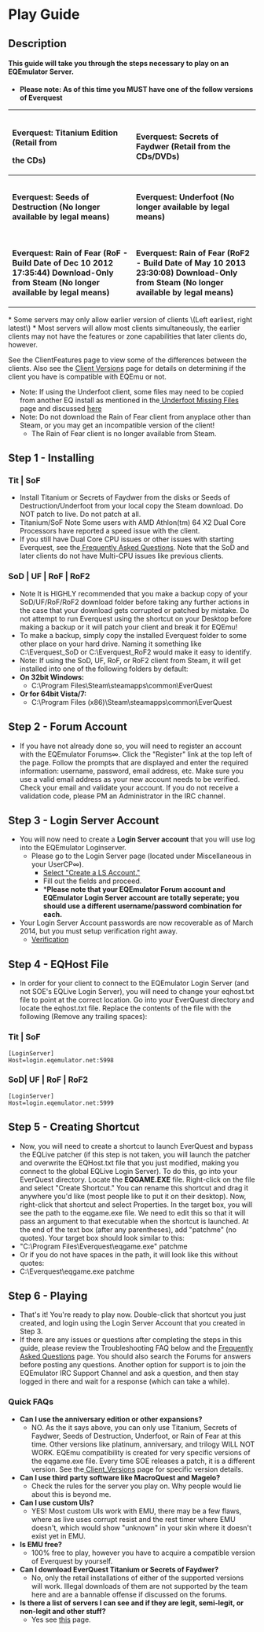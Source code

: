 # Play Guide

## Description

#### This guide will take you through the steps necessary to play on an EQEmulator Server. <a id="ac_this-guide-will-take-you-through-the-steps-necessary-to-play-on-an-eqemulator-server"></a>

* **Please note: As of this time you MUST have one of the follow versions of Everquest**

<table>
  <thead>
    <tr>
      <th style="text-align:left">
        <p>
          <img src="http://wiki.eqemulator.org/l/wa/images/exp_box_art/Titanium.jpg"
          alt/>
        </p>
        <p><b>Everquest: Titanium Edition (Retail from</b>
        </p>
        <p><b>the CDs)</b>
        </p>
      </th>
      <th style="text-align:left">
        <p>
          <img src="http://wiki.eqemulator.org/l/wa/images/expansions/secrets_of_faydwer.png"
          alt/>
        </p>
        <p><b>Everquest: Secrets of Faydwer (Retail from the CDs/DVDs)</b>
        </p>
      </th>
    </tr>
  </thead>
  <tbody>
    <tr>
      <td style="text-align:left">
        <p>
          <img src="http://wiki.eqemulator.org/l/wa/images/expansions/seeds_of_destruction.jpg"
          alt/>
        </p>
        <p><b>Everquest: Seeds of Destruction (No longer available by legal means)</b>
        </p>
      </td>
      <td style="text-align:left">
        <p>
          <img src="http://wiki.eqemulator.org/l/wa/images/expansions/underfoot.jpg"
          alt/>
        </p>
        <p><b>Everquest: Underfoot (No longer available by legal means)</b>
        </p>
      </td>
    </tr>
    <tr>
      <td style="text-align:left">
        <p>
          <img src="http://wiki.eqemulator.org/l/wa/images/expansions/eqroflogo.png"
          alt/>
        </p>
        <p><b>Everquest: Rain of Fear (RoF - Build Date of Dec 10 2012 17:35:44) Download-Only from Steam (No longer available by legal means)</b>
        </p>
      </td>
      <td style="text-align:left">
        <p>
          <img src="http://wiki.eqemulator.org/l/wa/images/expansions/eqroflogo.png"
          alt/>
        </p>
        <p><b>Everquest: Rain of Fear (RoF2 - Build Date</b>  <b>of May 10 2013 23:30:08) Download-Only from Steam  (No longer available by legal means)</b>
        </p>
      </td>
    </tr>
  </tbody>
</table>* Some servers may only allow earlier version of clients \(Left earliest, right latest\)
* Most servers will allow most clients simultaneously, the earlier clients may not have the features or zone capabilities that later clients do, however.

See the ClientFeatures page to view some of the differences between the clients. Also see the [Client Versions](../../reference-lists/client-version-bitmasks.md) page for details on determining if the client you have is compatible with EQEmu or not.

* Note: If using the Underfoot client, some files may need to be copied from another EQ install as mentioned in the[ ](http://wiki.eqemulator.org/p?UFMissingFilesList&frm=Frequently_Asked_Questions--Play_Guide%3A_Getting_Started)[Underfoot Missing Files](../../reference-lists/underfoot-missing-files.md) page and discussed [here](http://www.eqemulator.org/forums/showthread.php?t=31635)
* Note: Do not download the Rain of Fear client from anyplace other than Steam, or you may get an incompatible version of the client!
  * The Rain of Fear client is no longer available from Steam.

## Step 1 - Installing 

### **Tit \| SoF**

* Install Titanium or Secrets of Faydwer from the disks or Seeds of Destruction/Underfoot from your local copy the Steam download. Do NOT patch to live. Do not patch at all.
* Titanium/SoF Note Some users with AMD Athlon\(tm\) 64 X2 Dual Core Processors have reported a speed issue with the client.
* If you still have Dual Core CPU issues or other issues with starting Everquest, see the[ Frequently Asked Questions](frequently-asked-questions.md). Note that the SoD and later clients do not have Multi-CPU issues like previous clients.

### **SoD \| UF \| RoF \| RoF2**

* Note It is HIGHLY recommended that you make a backup copy of your SoD/UF/RoF/RoF2 download folder before taking any further actions in the case that your download gets corrupted or patched by mistake.  Do not attempt to run Everquest using the shortcut on your Desktop before making a backup or it will patch your client and break it for EQEmu!
* To make a backup, simply copy the installed Everquest folder to some other place on your hard drive. Naming it something like C:\Everquest\_SoD or C:\Everquest\_RoF2 would make it easy to identify.
* Note: If using the SoD, UF, RoF, or RoF2 client from Steam, it will get installed into one of the following folders by default:
* **On 32bit Windows:**
  * C:\Program Files\Steam\steamapps\common\EverQuest
* **Or for 64bit Vista/7:**
  * C:\Program Files \(x86\)\Steam\steamapps\common\EverQuest

## Step 2 - Forum Account

* If you have not already done so, you will need to register an account with the EQEmulator Forums∞. Click the "Register" link at the top left of the page. Follow the prompts that are displayed and enter the required information: username, password, email address, etc. Make sure you use a valid email address as your new account needs to be verified. Check your email and validate your account. If you do not receive a validation code, please PM an Administrator in the IRC channel.

## Step 3 - Login Server Account

* You will now need to create a **Login Server account** that you will use log into the EQEmulator Loginserver.
  * Please go to the Login Server page \(located under Miscellaneous in your UserCP∞\).
    * [Select "Create a LS Account."](http://www.eqemulator.org/account/?CreateLS)
    * Fill out the fields and proceed.
    * \***Please note that your EQEmulator Forum account and EQEmulator Login Server account are totally seperate; you should use a different username/password combination for each.**
* Your Login Server Account passwords are now recoverable as of March 2014, but you must setup verification right away.
  * [Verification](http://www.eqemulator.org/account/?SMS)

## Step 4 - EQHost File

* In order for your client to connect to the EQEmulator Login Server \(and not SOE's EQLive Login Server\), you will need to change your eqhost.txt file to point at the correct location. Go into your EverQuest directory and locate the eqhost.txt file. Replace the contents of the file with the following \(Remove any trailing spaces\):

### **Tit \| SoF**

```text
[LoginServer]
Host=login.eqemulator.net:5998
```

### **SoD\| UF \| RoF \| RoF2**

```text
[LoginServer]
Host=login.eqemulator.net:5999
```

## Step 5 - Creating Shortcut

* Now, you will need to create a shortcut to launch EverQuest and bypass the EQLive patcher \(if this step is not taken, you will launch the patcher and overwrite the EQHost.txt file that you just modified, making you connect to the global EQLive Login Server\). To do this, go into your EverQuest directory. Locate the **EQGAME.EXE** file. Right-click on the file and select "Create Shortcut." You can rename this shortcut and drag it anywhere you'd like \(most people like to put it on their desktop\). Now, right-click that shortcut and select Properties. In the target box, you will see the path to the eqgame.exe file. We need to edit this so that it will pass an argument to that executable when the shortcut is launched. At the end of the text box \(after any parentheses\), add "patchme" \(no quotes\). Your target box should look similar to this:
* "C:\Program Files\Everquest\eqgame.exe" patchme
* Or if you do not have spaces in the path, it will look like this without quotes:
* C:\Everquest\eqgame.exe patchme

## **Step 6 - Playing**

* That's it! You're ready to play now. Double-click that shortcut you just created, and login using the Login Server Account that you created in Step 3.
* If there are any issues or questions after completing the steps in this guide, please review the Troubleshooting FAQ below and the [Frequently Asked Questions](frequently-asked-questions.md) page. You should also search the Forums for answers before posting any questions. Another option for support is to join the EQEmulator IRC Support Channel and ask a question, and then stay logged in there and wait for a response \(which can take a while\).

### Quick FAQs

* **Can I use the anniversary edition or other expansions?**
  * NO. As the it says above, you can only use Titanium, Secrets of Faydwer, Seeds of Destruction, Underfoot, or Rain of Fear at this time. Other versions like platinum, anniversary, and trilogy WILL NOT WORK. EQEmu compatibility is created for very specific versions of the eqgame.exe file.  Every time SOE releases a patch, it is a different version.  See the[ Client\_Versions](http://wiki.eqemulator.org/p?Client_Versions&frm=Frequently_Asked_Questions--Play_Guide%3A_Getting_Started) page for specific version details.
* **Can I use third party software like MacroQuest and Magelo?**
  * Check the rules for the server you play on. Why people would lie about this is beyond me.
* **Can I use custom UIs?** 
  * YES! Most custom UIs work with EMU, there may be a few flaws, where as live uses corrupt resist and the rest timer where EMU doesn't, which would show "unknown" in your skin where it doesn't exist yet in EMU.
* **Is EMU free?**
  * 100% free to play, however you have to acquire a compatible version of Everquest by yourself.
* **Can I download EverQuest Titanium or Secrets of Faydwer?**
  * No, only the retail installations of either of the supported versions will work. Illegal downloads of them are not supported by the team here and are a bannable offense if discussed on the forums.
* **Is there a list of servers I can see and if they are legit, semi-legit, or non-legit and other stuff?**
  * Yes see [this](http://www.eqemulator.org/index.php?pageid=serverlist) page.


